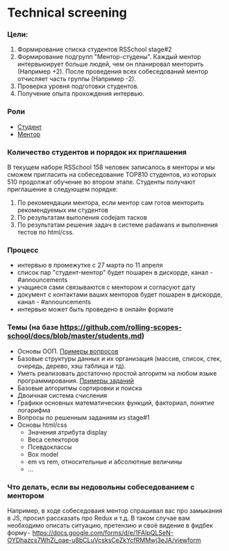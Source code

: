 # Technical screening 

### Цели:
1) Формирование списка студентов RSSchool stage#2
2) Формирование подгрупп "Ментор-студены". 
Каждый ментор интервьюирует больше людей, чем он планировал менторить (Например +2). 
После проведения всех собеседований ментор отчисляет часть группы (Например -2).
3) Проверка уровня подготовки студентов. 
4) Получение опыта прохождения интервью. 

### Роли
- [Cтудент](https://github.com/rolling-scopes-school/docs/blob/master/students.md)
- [Ментор](https://github.com/rolling-scopes-school/docs/blob/master/mentors.md)

### Количество студентов и порядок их приглашения
В текущем наборе RSSchool 158 человек записалось в менторы и мы сможем пригласить на собеседование TOP810 студентов, из которых 510 продолжат обучение во втором этапе.
Студенты получают приглашение в следующем порядке:
 1. По рекомендации ментора, если ментор сам готов менторить рекомендуемых им студентов
 2. По результатам выполения codejam тасков 
 3. По результатам решения задач в системе padawans и выполнения тестов по html/css.

### Процесс
- интервью в промежутке с 27 марта по 11 апреля 
- список пар "студент-ментор" будет пошарен в дискорде, канал - #announcements
- учащиеся сами связываются с ментором и согласуют дату
- документ с контактами ваших менторов будет пошарен в дискорде, канал - #announcements
- интервью может быть проведено в онлайн формате

### Темы (на базе https://github.com/rolling-scopes-school/docs/blob/master/students.md)
  - Основы ООП. [Примеры вопросов](https://habrahabr.ru/post/345658/)
  - Базовые структуры данных и их организация (массив, список, стек, очередь, дерево, хэш таблица и тд). 
  - Уметь реализовать достаточно простой алгоритм на любом языке программирования. [Примеры заданий](  
http://www.codewars.com/kata/search/java?q=&r%5B%5D=-7&tags=Algorithms&beta=false) 
  - Базовые алгоритмы сортировки и поиска
  - Двоичная система счисления 
  - Графики основных математических функций, факториал, понятие логарифма
  - Вопросы по решенным заданиям из stage#1
  - Основы html/css
      - Значения атрибута display
      - Веса селекторов
      - Псевдоклассы
      - Box model 
      - em vs rem, относительные и абсолютные величины
      - ...

### Что делать, если вы недовольны собеседованием с ментором
Например, в ходе собеседоваия ментор спрашивал вас про замыкания в JS, просил рассказать про Redux и т.д.
В таком случае вам необходимо описать ситуацию, претензию и своё видение в фидбек форму -  https://docs.google.com/forms/d/e/1FAIpQLSeN-OYDhazcs7WhZi_oae-u8bCLuVcsksCeZkYcfRMMwj3eJA/viewform


